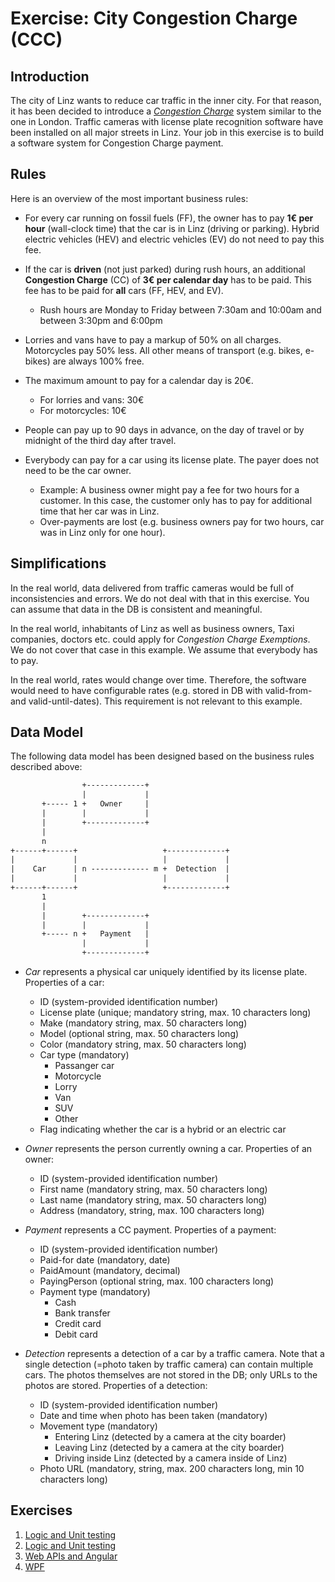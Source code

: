 # Exercise: City Congestion Charge (CCC)

## Introduction

The city of Linz wants to reduce car traffic in the inner city. For that reason, it has been decided to introduce a [*Congestion Charge*](https://de.wikipedia.org/wiki/Innenstadtmaut) system similar to the one in London. Traffic cameras with license plate recognition software have been installed on all major streets in Linz. Your job in this exercise is to build a software system for Congestion Charge payment.

## Rules

Here is an overview of the most important business rules:

* For every car running on fossil fuels (FF), the owner has to pay **1€ per hour** (wall-clock time) that the car is in Linz (driving or parking). Hybrid electric vehicles (HEV) and electric vehicles (EV) do not need to pay this fee.

* If the car is **driven** (not just parked) during rush hours, an additional **Congestion Charge** (CC) of **3€ per calendar day** has to be paid. This fee has to be paid for **all** cars (FF, HEV, and EV).
  * Rush hours are Monday to Friday between 7:30am and 10:00am and between 3:30pm and 6:00pm

* Lorries and vans have to pay a markup of 50% on all charges. Motorcycles pay 50% less. All other means of transport (e.g. bikes, e-bikes) are always 100% free.

* The maximum amount to pay for a calendar day is 20€.
  * For lorries and vans: 30€
  * For motorcycles: 10€

* People can pay up to 90 days in advance, on the day of travel or by midnight of the third day after travel.

* Everybody can pay for a car using its license plate. The payer does not need to be the car owner.
  * Example: A business owner might pay a fee for two hours for a customer. In this case, the customer only has to pay for additional time that her car was in Linz.
  * Over-payments are lost (e.g. business owners pay for two hours, car was in Linz only for one hour).

## Simplifications

In the real world, data delivered from traffic cameras would be full of inconsistencies and errors. We do not deal with that in this exercise. You can assume that data in the DB is consistent and meaningful.

In the real world, inhabitants of Linz as well as business owners, Taxi companies, doctors etc. could apply for *Congestion Charge Exemptions*. We do not cover that case in this example. We assume that everybody has to pay.

In the real world, rates would change over time. Therefore, the software would need to have configurable rates (e.g. stored in DB with valid-from- and valid-until-dates). This requirement is not relevant to this example.

## Data Model

The following data model has been designed based on the business rules described above:

```txt
                +-------------+ 
                |             | 
       +----- 1 +   Owner     | 
       |        |             | 
       |        +-------------+   
       |                                 
       n       
+------+------+                   +-------------+
|             |                   |             |
|    Car      | n ------------- m +  Detection  |
|             |                   |             |
+------+------+                   +-------------+
       1             
       |             
       |        +-------------+
       |        |             |         
       +----- n +   Payment   |
                |             |
                +-------------+

```

* *Car* represents a physical car uniquely identified by its license plate. Properties of a car:
  * ID (system-provided identification number)
  * License plate (unique; mandatory string, max. 10 characters long)
  * Make (mandatory string, max. 50 characters long)
  * Model (optional string, max. 50 characters long)
  * Color (mandatory string, max. 50 characters long)
  * Car type (mandatory)
    * Passanger car
    * Motorcycle
    * Lorry
    * Van
    * SUV
    * Other
  * Flag indicating whether the car is a hybrid or an electric car

* *Owner* represents the person currently owning a car. Properties of an owner:
  * ID (system-provided identification number)
  * First name (mandatory string, max. 50 characters long)
  * Last name (mandatory string, max. 50 characters long)
  * Address (mandatory, string, max. 100 characters long)

* *Payment* represents a CC payment. Properties of a payment:
  * ID (system-provided identification number)
  * Paid-for date (mandatory, date)
  * PaidAmount (mandatory, decimal)
  * PayingPerson (optional string, max. 100 characters long)
  * Payment type (mandatory)
    * Cash
    * Bank transfer
    * Credit card
    * Debit card

* *Detection* represents a detection of a car by a traffic camera. Note that a single detection (=photo taken by traffic camera) can contain multiple cars. The photos themselves are not stored in the DB; only URLs to the photos are stored. Properties of a detection:
  * ID (system-provided identification number)
  * Date and time when photo has been taken (mandatory)
  * Movement type (mandatory)
    * Entering Linz (detected by a camera at the city boarder)
    * Leaving Linz (detected by a camera at the city boarder)
    * Driving inside Linz (detected by a camera inside of Linz)
  * Photo URL (mandatory, string, max. 200 characters long, min 10 characters long)

## Exercises

1. [Logic and Unit testing](part-1-logic-testing)
1. [Logic and Unit testing](part-2-logic-testing)
3. [Web APIs and Angular](part-3-web)
4. [WPF](part-4-wpf)
